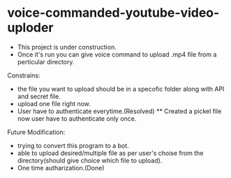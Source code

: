 # voice-commanded-youtube-video-uploder
- This project is under construction.
- Once it's run you can give voice command to upload .mp4 file from a perticular directory.

Constrains:
- the file you want to upload should be in a specofic folder along with API and secret file.
- upload one file right now.
- User have to authenticate everytime.(Resolved)
 ** Created a pickel file now user have to authenticate only once.

Future Modification:
- trying to convert this program to a bot.
- able to upload desired/multiple file as per user's choise from the directory(should give choice which file to upload).
- One time autharization.(Done)
